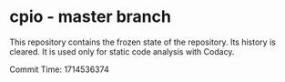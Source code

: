 # cpio - master branch

This repository contains the frozen state of the repository.
Its history is cleared. It is used only for static code
analysis with Codacy.

Commit Time: 1714536374